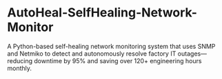 # AutoHeal-SelfHealing-Network-Monitor
A Python-based self-healing network monitoring system that uses SNMP and Netmiko to detect and autonomously resolve factory IT outages—reducing downtime by 95% and saving over 120+ engineering hours monthly.
